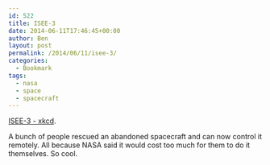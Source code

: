 ```yaml
---
id: 522
title: ISEE-3
date: 2014-06-11T17:46:45+00:00
author: Ben
layout: post
permalink: /2014/06/11/isee-3/
categories:
  - Bookmark
tags:
  - nasa
  - space
  - spacecraft
---
```

[ISEE-3 - xkcd](http://blog.xkcd.com/2014/05/30/isee-3/).

A bunch of people rescued an abandoned spacecraft and can now control it remotely. All because NASA said it would cost too much for them to do it themselves. So cool.